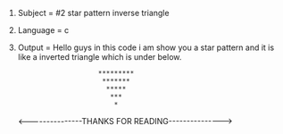 1. Subject = #2 star pattern inverse triangle

2. Language = c

3. Output = Hello guys in this code i am show you a star pattern and it is like a inverted triangle which is under below.

                           *********
                            *******
                             *****
                              ***
                               *
                                         
   <---------------THANKS FOR READING--------------->
